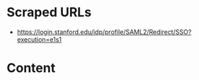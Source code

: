 # Scraped URLs
- https://login.stanford.edu/idp/profile/SAML2/Redirect/SSO?execution=e1s1

# Content
